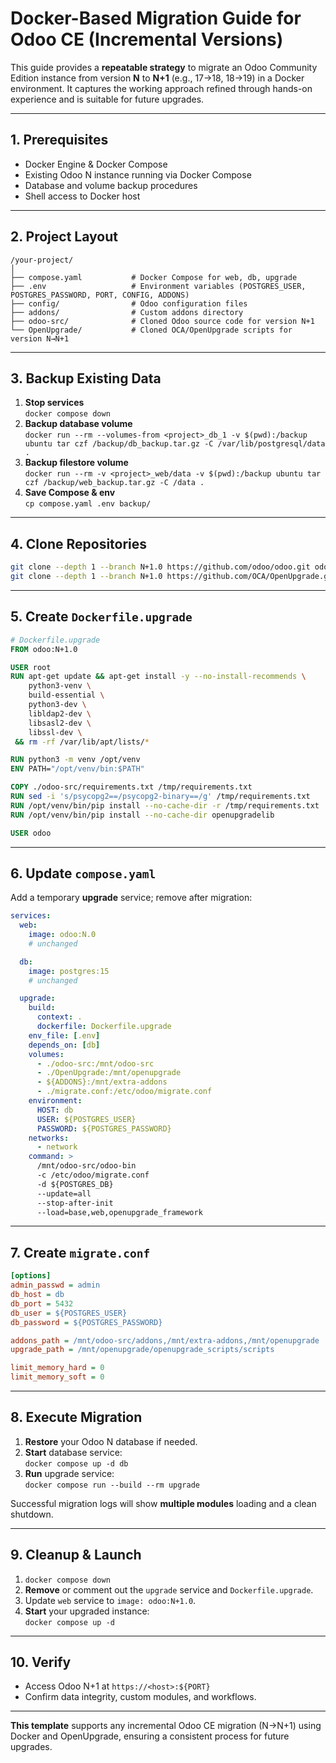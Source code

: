 # Docker-Based Migration Guide for Odoo CE (Incremental Versions)

This guide provides a **repeatable strategy** to migrate an Odoo Community Edition instance from version **N** to **N+1** (e.g., 17→18, 18→19) in a Docker environment. It captures the working approach refined through hands-on experience and is suitable for future upgrades.

***

## 1. Prerequisites

- Docker Engine & Docker Compose  
- Existing Odoo N instance running via Docker Compose  
- Database and volume backup procedures  
- Shell access to Docker host  

***

## 2. Project Layout

```
/your-project/
│
├── compose.yaml           # Docker Compose for web, db, upgrade
├── .env                   # Environment variables (POSTGRES_USER, POSTGRES_PASSWORD, PORT, CONFIG, ADDONS)
├── config/                # Odoo configuration files
├── addons/                # Custom addons directory
├── odoo-src/              # Cloned Odoo source code for version N+1
└── OpenUpgrade/           # Cloned OCA/OpenUpgrade scripts for version N→N+1
```

***

## 3. Backup Existing Data

1. **Stop services**  
   `docker compose down`  
2. **Backup database volume**  
   `docker run --rm --volumes-from <project>_db_1 -v $(pwd):/backup ubuntu tar czf /backup/db_backup.tar.gz -C /var/lib/postgresql/data .`  
3. **Backup filestore volume**  
   `docker run --rm -v <project>_web/data -v $(pwd):/backup ubuntu tar czf /backup/web_backup.tar.gz -C /data .`  
4. **Save Compose & env**  
   `cp compose.yaml .env backup/`  

***

## 4. Clone Repositories

```bash
git clone --depth 1 --branch N+1.0 https://github.com/odoo/odoo.git odoo-src
git clone --depth 1 --branch N+1.0 https://github.com/OCA/OpenUpgrade.git OpenUpgrade
```

***

## 5. Create `Dockerfile.upgrade`

```dockerfile
# Dockerfile.upgrade
FROM odoo:N+1.0

USER root
RUN apt-get update && apt-get install -y --no-install-recommends \
    python3-venv \
    build-essential \
    python3-dev \
    libldap2-dev \
    libsasl2-dev \
    libssl-dev \
 && rm -rf /var/lib/apt/lists/*

RUN python3 -m venv /opt/venv
ENV PATH="/opt/venv/bin:$PATH"

COPY ./odoo-src/requirements.txt /tmp/requirements.txt
RUN sed -i 's/psycopg2==/psycopg2-binary==/g' /tmp/requirements.txt
RUN /opt/venv/bin/pip install --no-cache-dir -r /tmp/requirements.txt
RUN /opt/venv/bin/pip install --no-cache-dir openupgradelib

USER odoo
```

***

## 6. Update `compose.yaml`

Add a temporary **upgrade** service; remove after migration:

```yaml
services:
  web:
    image: odoo:N.0
    # unchanged

  db:
    image: postgres:15
    # unchanged

  upgrade:
    build:
      context: .
      dockerfile: Dockerfile.upgrade
    env_file: [.env]
    depends_on: [db]
    volumes:
      - ./odoo-src:/mnt/odoo-src
      - ./OpenUpgrade:/mnt/openupgrade
      - ${ADDONS}:/mnt/extra-addons
      - ./migrate.conf:/etc/odoo/migrate.conf
    environment:
      HOST: db
      USER: ${POSTGRES_USER}
      PASSWORD: ${POSTGRES_PASSWORD}
    networks:
      - network
    command: >
      /mnt/odoo-src/odoo-bin
      -c /etc/odoo/migrate.conf
      -d ${POSTGRES_DB}
      --update=all
      --stop-after-init
      --load=base,web,openupgrade_framework
```

***

## 7. Create `migrate.conf`

```ini
[options]
admin_passwd = admin
db_host = db
db_port = 5432
db_user = ${POSTGRES_USER}
db_password = ${POSTGRES_PASSWORD}

addons_path = /mnt/odoo-src/addons,/mnt/extra-addons,/mnt/openupgrade
upgrade_path = /mnt/openupgrade/openupgrade_scripts/scripts

limit_memory_hard = 0
limit_memory_soft = 0
```

***

## 8. Execute Migration

1. **Restore** your Odoo N database if needed.  
2. **Start** database service:  
   `docker compose up -d db`  
3. **Run** upgrade service:  
   `docker compose run --build --rm upgrade`  

Successful migration logs will show **multiple modules** loading and a clean shutdown.

***

## 9. Cleanup & Launch

1. `docker compose down`  
2. **Remove** or comment out the `upgrade` service and `Dockerfile.upgrade`.  
3. Update `web` service to `image: odoo:N+1.0`.  
4. **Start** your upgraded instance:  
   `docker compose up -d`  

***

## 10. Verify

-  Access Odoo N+1 at `https://<host>:${PORT}`  
-  Confirm data integrity, custom modules, and workflows.

***

**This template** supports any incremental Odoo CE migration (N→N+1) using Docker and OpenUpgrade, ensuring a consistent process for future upgrades.
